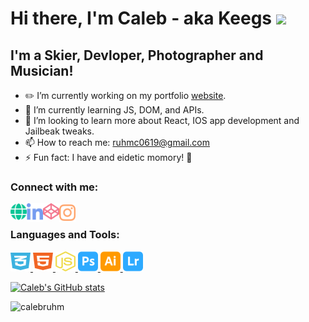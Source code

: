 # Hi there, I'm Caleb - aka Keegs <img src="https://media.giphy.com/media/hvRJCLFzcasrR4ia7z/giphy.gif" width="30px">

## I'm a Skier, Devloper, Photographer and Musician!
- :pencil2: I’m currently working on  my portfolio [website].
- :briefcase: I’m currently learning JS, DOM, and APIs.
- :school: I’m looking to learn more about React, IOS app development and Jailbeak tweaks.
- 📫 How to reach me: ruhmc0619@gmail.com
- ⚡ Fun fact: I have and eidetic momory! :brain:

<h3 align="left">Connect with me:</h3>
<p align="left">
<a href="https://www.calebruhm.com" target="_blank">
  <img align="left" alt="Caleb's Portfolio Website" width="26px" src="assets/globe-solid.svg" />
</a>
<a href="https://www.linkedin.com/in/caleb-ruhm-329450192/" target="_blank">
  <img align="left" alt="Caleb's LinkedIN" width="26px" src="assets/linkedin-in-brands.svg" />
</a>
<a href="https://codepen.io/calebruhm" target="_blank">
  <img align="left" alt="Caleb's CodePen" width="26px" src="assets/codepen-brands.svg" />
</a>
<a href="https://www.instagram.com/relaxcaleb/" target="_blank">
  <img align="left" alt="Caleb's Instagram" width="26px" src="assets/instagram-brands.svg" />
</a>
</p>
<br>

<h3 align="left">Languages and Tools:</h3>
<p align="left"> 
  <a href="https://www.w3schools.com/css/" target="_blank" rel="noreferrer"> 
    <img src="assets/css3-alt-brands.svg" alt="css3" width="32" height="32"/> </a> 
  <a href="https://www.w3.org/html/" target="_blank" rel="noreferrer">
    <img src="assets/html5-brands.svg" alt="html5" width="32" height="32"/> </a>
  <a href="https://developer.mozilla.org/en-US/docs/Web/JavaScript" target="_blank" rel="noreferrer"> 
    <img src="assets/node-js-brands.svg" alt="javascript" width="32" height="32"/> </a> 
  <a href="https://www.photoshop.com/en" target="_blank" rel="noreferrer"> 
    <img src="assets/adobe-photoshop.svg" alt="photoshop" width="32" height="32"/> </a> 
  <a href="https://www.adobe.com/in/products/illustrator.html" target="_blank" rel="noreferrer"> 
    <img src="assets/adobe-illustrator.svg" alt="illustrator" width="32" height="32"/> </a> 
  <a href="https://lightroom.adobe.com/" target="_blank" rel="noreferrer"> 
    <img src="assets/adobe-lightroom.svg" alt="lightroom" width="32" height="32"/> </a> 
</p>

[![Caleb's GitHub stats](https://github-readme-stats.vercel.app/api?username=calebruhm&theme=tokyonight&show_icons=true)](https://github.com/anuraghazra/github-readme-stats)


<p align="left"> <img src="https://komarev.com/ghpvc/?username=calebruhm&label=Profile%20views&color=bb9af7&style=flat" alt="calebruhm" /> </p>

[Website]: https://www.calebruhm.com
